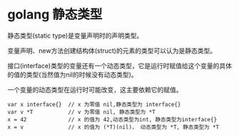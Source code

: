 # golang 静态类型

静态类型(static type)是变量声明时的声明类型。

变量声明、new方法创建结构体(struct)的元素的类型可以认为是静态类型。

接口(interface)类型的变量还有一个动态类型，它是运行时赋值给这个变量的具体的值的类型(当然值为nil的时候没有动态类型)。

一个变量的动态类型在运行时可能改变，这主要依赖它的赋值。

```golang
var x interface{}  // x 为零值 nil,静态类型为 interface{}
var v *T           // v 为零值 nil, 静态类型为 *T
x = 42             // x 的值为 42,动态类型为int, 静态类型为interface{}
x = v              // x 的值为 (*T)(nil)， 动态类型为 *T, 静态类型为 *T
```

